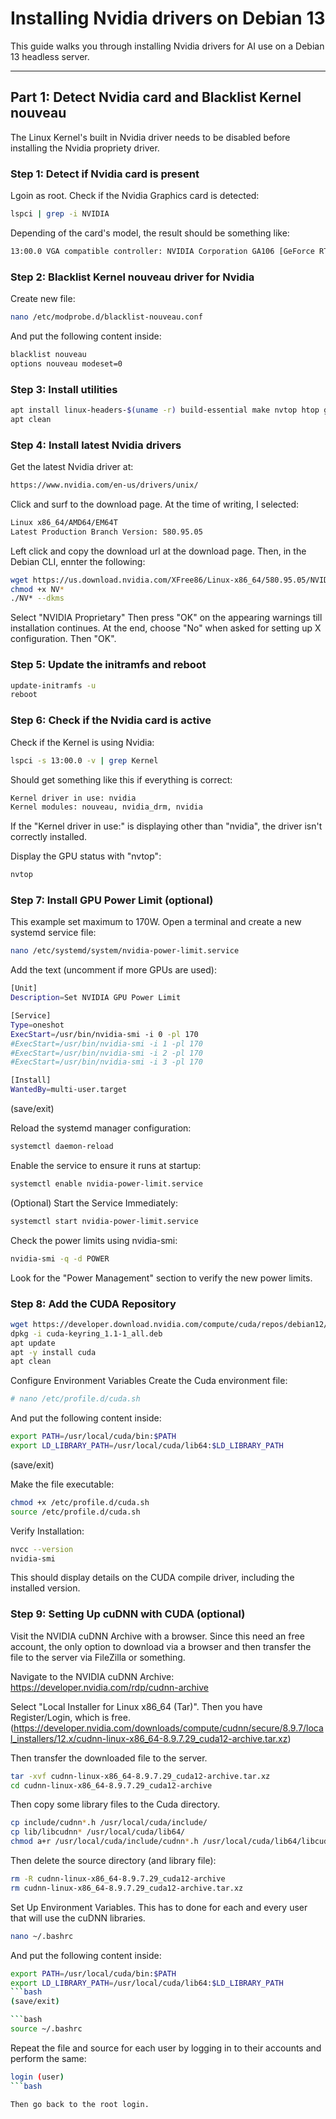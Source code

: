 # Installing Nvidia drivers on Debian 13

This guide walks you through installing Nvidia drivers for AI use on a Debian 13 headless server.

---

## Part 1: Detect Nvidia card and Blacklist Kernel nouveau

The Linux Kernel's built in Nvidia driver needs to be disabled before installing the Nvidia propriety driver.

### Step 1: Detect if Nvidia card is present

Lgoin as root.
Check if the Nvidia Graphics card is detected:

```bash
lspci | grep -i NVIDIA
```

Depending of the card's model, the result should be something like:

```bash
13:00.0 VGA compatible controller: NVIDIA Corporation GA106 [GeForce RTX 3060 Lite Hash Rate] (rev a1)
```

### Step 2: Blacklist Kernel nouveau driver for Nvidia

Create new file:

```bash
nano /etc/modprobe.d/blacklist-nouveau.conf
```

And put the following content inside:

```bash
blacklist nouveau
options nouveau modeset=0
```

### Step 3: Install utilities

```bash
apt install linux-headers-$(uname -r) build-essential make nvtop htop gcc cmake -y
apt clean
```

### Step 4: Install latest Nvidia drivers

Get the latest Nvidia driver at:

```bash
https://www.nvidia.com/en-us/drivers/unix/
```

Click and surf to the download page.
At the time of writing, I selected:

```bash
Linux x86_64/AMD64/EM64T
Latest Production Branch Version: 580.95.05
```

Left click and copy the download url at the download page.
Then, in the Debian CLI, ennter the following:

```bash
wget https://us.download.nvidia.com/XFree86/Linux-x86_64/580.95.05/NVIDIA-Linux-x86_64-580.95.05.run
chmod +x NV*
./NV* --dkms
```

Select "NVIDIA Proprietary"
Then press "OK" on the appearing warnings till installation continues.
At the end, choose "No" when asked for setting up X configuration.
Then "OK".

### Step 5: Update the initramfs and reboot

```bash
update-initramfs -u
reboot
```

### Step 6: Check if the Nvidia card is active

Check if the Kernel is using Nvidia:

```bash
lspci -s 13:00.0 -v | grep Kernel
```

Should get something like this if everything is correct:

```bash
Kernel driver in use: nvidia
Kernel modules: nouveau, nvidia_drm, nvidia
```

If the "Kernel driver in use:" is displaying other than "nvidia", the driver isn't correctly installed.

Display the GPU status with "nvtop":

```bash
nvtop
```

### Step 7: Install GPU Power Limit (optional)

This example set maximum to 170W.
Open a terminal and create a new systemd service file:

```bash
nano /etc/systemd/system/nvidia-power-limit.service
```

Add the text (uncomment if more GPUs are used):

```bash
[Unit]
Description=Set NVIDIA GPU Power Limit

[Service]
Type=oneshot
ExecStart=/usr/bin/nvidia-smi -i 0 -pl 170
#ExecStart=/usr/bin/nvidia-smi -i 1 -pl 170
#ExecStart=/usr/bin/nvidia-smi -i 2 -pl 170
#ExecStart=/usr/bin/nvidia-smi -i 3 -pl 170

[Install]
WantedBy=multi-user.target
```
(save/exit)

Reload the systemd manager configuration:

```bash
systemctl daemon-reload
```

Enable the service to ensure it runs at startup:

```bash
systemctl enable nvidia-power-limit.service
```

(Optional) Start the Service Immediately:

```bash
systemctl start nvidia-power-limit.service
```

Check the power limits using nvidia-smi:

```bash
nvidia-smi -q -d POWER
```

Look for the "Power Management" section to verify the new power limits.

### Step 8: Add the CUDA Repository

```bash
wget https://developer.download.nvidia.com/compute/cuda/repos/debian12/x86_64/cuda-keyring_1.1-1_all.deb
dpkg -i cuda-keyring_1.1-1_all.deb
apt update
apt -y install cuda
apt clean
```

Configure Environment Variables
Create the Cuda environment file:

```bash
# nano /etc/profile.d/cuda.sh
```

And put the following content inside:

```bash
export PATH=/usr/local/cuda/bin:$PATH
export LD_LIBRARY_PATH=/usr/local/cuda/lib64:$LD_LIBRARY_PATH
```
(save/exit)

Make the file executable:

```bash
chmod +x /etc/profile.d/cuda.sh
source /etc/profile.d/cuda.sh
```

Verify Installation:

```bash
nvcc --version
nvidia-smi
```

This should display details on the CUDA compile driver, including the installed version.

### Step 9: Setting Up cuDNN with CUDA (optional)

Visit the NVIDIA cuDNN Archive with a browser.
Since this need an free account, the only option to download via a browser and then transfer the file to the server via FileZilla or something.

Navigate to the NVIDIA cuDNN Archive:
https://developer.nvidia.com/rdp/cudnn-archive

Select "Local Installer for Linux x86_64 (Tar)". Then you have Register/Login, which is free.
(https://developer.nvidia.com/downloads/compute/cudnn/secure/8.9.7/local_installers/12.x/cudnn-linux-x86_64-8.9.7.29_cuda12-archive.tar.xz)

Then transfer the downloaded file to the server.

```bash
tar -xvf cudnn-linux-x86_64-8.9.7.29_cuda12-archive.tar.xz
cd cudnn-linux-x86_64-8.9.7.29_cuda12-archive
```
Then copy some library files to the Cuda directory.

```bash
cp include/cudnn*.h /usr/local/cuda/include/
cp lib/libcudnn* /usr/local/cuda/lib64/
chmod a+r /usr/local/cuda/include/cudnn*.h /usr/local/cuda/lib64/libcudnn*
```

Then delete the source directory (and library file):

```bash
rm -R cudnn-linux-x86_64-8.9.7.29_cuda12-archive
rm cudnn-linux-x86_64-8.9.7.29_cuda12-archive.tar.xz
```

Set Up Environment Variables.
This has to done for each and every user that will use the cuDNN libraries.

```bash
nano ~/.bashrc
```

And put the following content inside:

```bash
export PATH=/usr/local/cuda/bin:$PATH
export LD_LIBRARY_PATH=/usr/local/cuda/lib64:$LD_LIBRARY_PATH
```bash
(save/exit)

```bash
source ~/.bashrc
```

Repeat the file and source for each user by logging in to their accounts and perform the same:

```bash
login (user)
```bash

Then go back to the root login.
